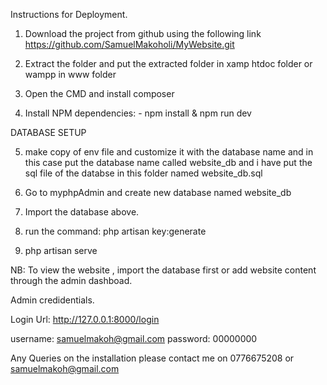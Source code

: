 Instructions for Deployment.



1.  Download the project from github using the following link https://github.com/SamuelMakoholi/MyWebsite.git


2. Extract the folder and put the extracted folder in xamp htdoc folder or wampp in www folder

3. Open the CMD and install composer

4. Install NPM  dependencies:
        - npm install & npm run dev

DATABASE SETUP

5. make copy of env file and customize it with the database name and in this case put the database name called website_db
and i have put the sql file of the databse in this folder named website_db.sql

6. Go to myphpAdmin and create new database named website_db

7.  Import the database above. 

8. run the command: php artisan key:generate

9. php artisan serve

NB: To view the website , import the database first or add website content through the admin dashboad.





Admin credidentials.

Login Url: http://127.0.0.1:8000/login


username: samuelmakoh@gmail.com
password: 00000000



Any Queries on the installation please contact me on 0776675208 or samuelmakoh@gmail.com


